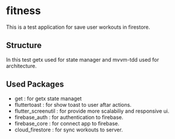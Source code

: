 # fitness

This is a test application for save user workouts in firestore.

## Structure

In this test getx used for state manager and mvvm-tdd used for architecture.

## Used Packages

* get :  for getx state managet
* fluttertoast :  for show toast to user aftar actions.
* flutter_screenutil :  for provide more scalabiliy and responsive ui.
* firebase_auth :  for authentication to firebase.
* firebase_core :  for connect app to firebase.
* cloud_firestore :  for sync workouts to server.
